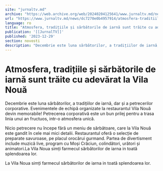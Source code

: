 ```yaml
---
site: "jurnaltv.md"
archive: "https://web.archive.org/web/20240204125641/www.jurnaltv.md/news/dc7270e0b4957914/atmosfera-traditiile-si-sarbatorile-de-iarna-sunt-traite-cu-adevarat-la-vila-noua.html"
url: "https://www.jurnaltv.md/news/dc7270e0b4957914/atmosfera-traditiile-si-sarbatorile-de-iarna-sunt-traite-cu-adevarat-la-vila-noua.html"
language: ro
title: "Atmosfera, tradițiile și sărbătorile de iarnă sunt trăite cu adevărat la Vila Nouă"
publication: '[[JurnalTV]]'
published: '2023-12-29'
section: novosti
description: "Decembrie este luna sărbătorilor, a tradițiilor de iarnă, dar și a petrecerilor corporative. Evenimentele de echipă organizate la restaurantul Vila Nouă devin memorabile! Petrecerea corporativă este un bun prilej pentru a trasa linia unui an fructuos, intr-o atmosfera unică."
---
```


# Atmosfera, tradițiile și sărbătorile de iarnă sunt trăite cu adevărat la Vila Nouă

Decembrie este luna sărbătorilor, a tradițiilor de iarnă, dar și a petrecerilor corporative. Evenimentele de echipă organizate la restaurantul Vila Nouă devin memorabile! Petrecerea corporativă este un bun prilej pentru a trasa linia unui an fructuos, intr-o atmosfera unică.

Nicio petrecere nu începe fără un meniu de sărbătoare, care la Vila Nouă este gandit în cele mai mici detalii.  Restaurantul oferă o selecție de preparate savuroase, pe placul orocărui gurmand. Partea de divertisment include muzică live, program cu Moși Crăciun, colindători, urători și animatori.La Vila Noua simți farmecul sărbătorilor de iarna in toată splendoarea lor.

La Vila Noua simți farmecul sărbătorilor de iarna in toată splendoarea lor.